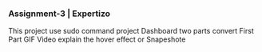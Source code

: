 ### Assignment-3 | Expertizo
This project use sudo command project Dashboard two parts convert First Part GIF Video explain the hover effect or Snapeshote 



